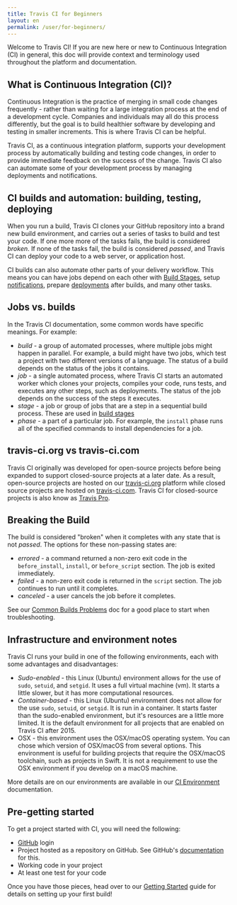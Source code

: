 ```yaml
---
title: Travis CI for Beginners
layout: en
permalink: /user/for-beginners/
---
```


Welcome to Travis CI! If you are new here or new to Continuous Integration (CI) in general, this doc will provide context and terminology used throughout the platform and documentation.

## What is Continuous Integration (CI)?

Continuous Integration is the practice of merging in small code changes frequently - rather than waiting for a large integration process at the end of a development cycle. Companies and individuals may all do this process differently, but the goal is to build healthier software by developing and testing in smaller increments. This is where Travis CI can be helpful.

Travis CI, as a continuous integration platform, supports your development process by automatically building and testing code changes, in order to provide immediate feedback on the success of the change. Travis CI also can automate some of your development process by managing deployments and notifications.  

## CI builds and automation: building, testing, deploying

When you run a build, Travis CI clones your GitHub repository into a brand new build environment, and carries out a series of tasks to build and test your code. If one more more of the tasks fails, the build is considered *broken*. If none of the tasks fail, the build is considered *passed*, and Travis CI can deploy your code to a web server, or application host.  

CI builds can also automate other parts of your delivery workflow. This means you can have jobs depend on each other with [Build Stages](/user/build-stages/), setup [notifications](/user/notifications/), prepare [deployments](/user/deployment/) after builds, and many other tasks. 

## Jobs vs. builds

In the Travis CI documentation, some common words have specific meanings. For example:
 * *build* - a group of automated processes, where multiple jobs might happen in parallel. For example, a build might have two jobs, which test a project with two different versions of a language. The status of a build depends on the status of the jobs it contains.  
 * *job* - a single automated process, where Travis CI starts an automated worker which clones your projects, compiles your code, runs tests, and executes any other steps, such as deployments. The status of the job depends on the success of the steps it executes.
 * *stage* - a job or group of jobs that are a step in a sequential build process. These are used in [build stages](/user/build-stages/)
 * *phase* - a part of a particular job. For example, the `install` phase runs all of the specified commands to install dependencies for a job.

## travis-ci.org vs travis-ci.com

Travis CI originally was developed for open-source projects before being expanded to support closed-source projects at a later date. As a result, open-source projects are hosted on our [travis-ci.org](https://travis-ci.org/) platform while closed source projects are hosted on [travis-ci.com](https://travis-ci.com/). Travis CI for closed-source projects is also know as [Travis Pro](/user/travis-pro/).

## Breaking the Build

The build is considered "broken" when it completes with any state that is not *passed*. The options for these non-passing states are:
 * *errored* - a command returned a non-zero exit code in the `before_install`, `install`, or `before_script` section. The job is exited immediately.
 * *failed* - a non-zero exit code is returned in the `script` section. The job continues to run until it completes.
 * *canceled* -  a user cancels the job before it completes.

See our [Common Builds Problems](/user/common-build-problems/) doc for a good place to start when troubleshooting.

## Infrastructure and environment notes

Travis CI runs your build in one of the following environments, each with some advantages and disadvantages:
 * *Sudo-enabled* - this Linux (Ubuntu) environment allows for the use of `sudo`, `setuid`, and `setgid`. It uses a full virtual machine (vm). It starts a little slower, but it has more computational resources.
 * *Container-based* - this Linux (Ubuntu) environment does not allow for the use `sudo`, `setuid`, or `setgid`. It is run in a container. It starts faster than the sudo-enabled environment, but it's resources are a little more limited. It is the default environment for all projects that are enabled on Travis CI after 2015.
 * OSX - this environment uses the OSX/macOS operating system. You can chose which version of OSX/macOS from several options. This environment is useful for building projects that require the OSX/macOS toolchain, such as projects in Swift. It is not a requirement to use the OSX environment if you develop on a macOS machine.

More details are on our environments are available in our [CI Environment](/user/ci-environment) documentation.

## Pre-getting started
To get a project started with CI, you will need the following:
 * [GitHub](https://github.com/) login
 * Project hosted as a repository on GitHub. See GitHub's [documentation](https://help.github.com/categories/importing-your-projects-to-github/) for this.
 * Working code in your project
 * At least one test for your code

Once you have those pieces, head over to our [Getting Started](/user/getting-started) guide for details on setting up your first build!
